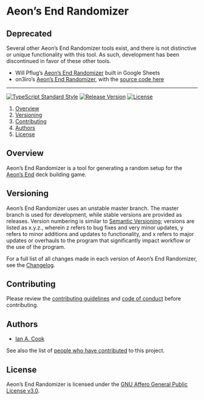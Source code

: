 # Aeon’s End Randomizer

## Deprecated

Several other Aeon’s End Randomizer tools exist, and there is not distinctive or unique functionality with this tool. As such, development has been discontinued in favor of these other tools.

- Will Pflug’s [Aeon’s End Randomizer](https://boardgamegeek.com/thread/2131085/custom-market-randomizer-all-content-through-legac) built in Google Sheets
- on3iro’s [Aeon’s End Randomizer](https://aeons-end-randomizer.de/), with the [source code here](https://github.com/on3iro/aeons-end-randomizer)

---

[![TypeScript Standard Style](https://img.shields.io/badge/code%20style-standard-brightgreen.svg)](http://standardjs.com)
[![Release Version](https://img.shields.io/github/release/Susurrus-LLC/aeons-end-randomizer.svg)](https://github.com/Susurrus-LLC/aeons-end-randomizer/releases)
[![License](https://img.shields.io/github/license/Susurrus-LLC/aeons-end-randomizer.svg)](https://github.com/Susurrus-LLC/aeons-end-randomizer/blob/master/LICENSE)

1. [Overview](#overview)
2. [Versioning](#versioning)
3. [Contributing](#contributing)
4. [Authors](#authors)
5. [License](#license)

## Overview

Aeon’s End Randomizer is a tool for generating a random setup for the [Aeon’s End](https://www.actionphasegames.com/pages/aeons-end) deck building game.

## Versioning

Aeon’s End Randomizer uses an unstable master branch. The master branch is used for development, while stable versions are provided as releases. Version numbering is similar to [Semantic Versioning](http://semver.org/); versions are listed as x.y.z., wherein z refers to bug fixes and very minor updates, y refers to minor additions and updates to functionality, and x refers to major updates or overhauls to the program that significantly impact workflow or the use of the program.

For a full list of all changes made in each version of Aeon’s End Randomizer, see the [Changelog](https://github.com/Susurrus-LLC/aeons-end-randomizer/blob/master/CHANGELOG.md).

## Contributing

Please review the [contributing guidelines](https://github.com/Susurrus-LLC/aeons-end-randomizer/blob/master/.github/CONTRIBUTING.md) and [code of conduct](https://github.com/Susurrus-LLC/aeons-end-randomizer/blob/master/.github/CODE_OF_CONDUCT.md) before contributing.

## Authors

- [Ian A. Cook](https://github.com/nai888)

See also the list of [people who have contributed](../../graphs/contributors) to this project.

## License

Aeon’s End Randomizer is licensed under the [GNU Affero General Public License v3.0](https://choosealicense.com/licenses/agpl-3.0/).
